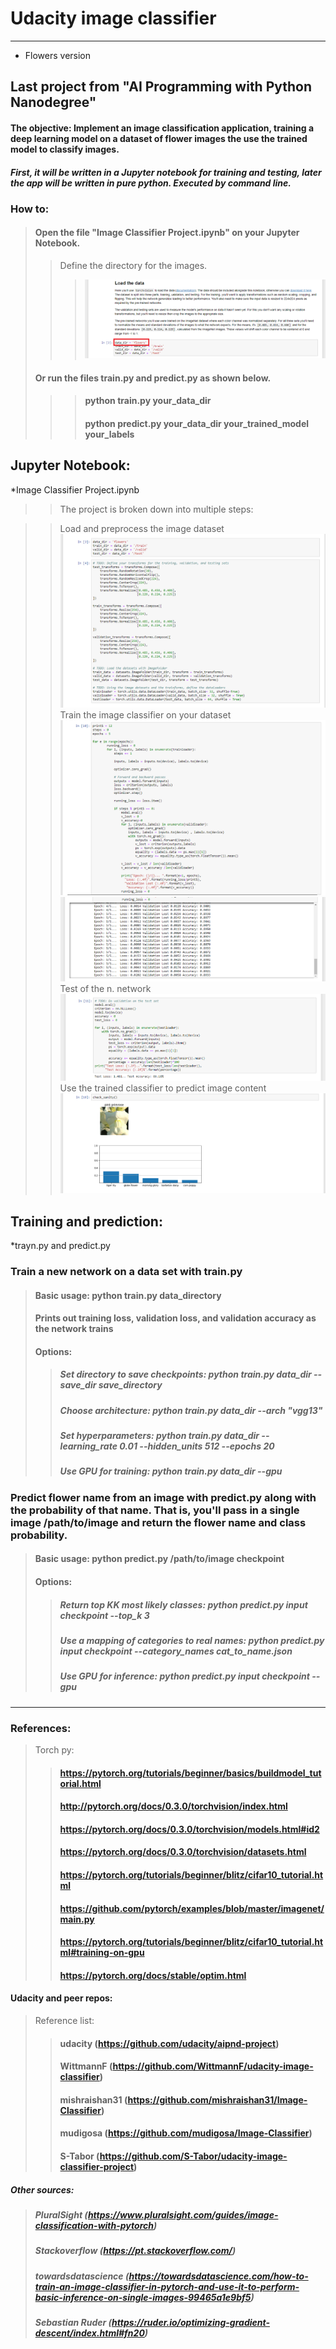 # Udacity image classifier
________________________________________
* Flowers version

## Last project from "AI Programming with Python Nanodegree"

#### The objective: Implement an image classification application, training a deep learning model on a dataset of flower images the use the trained model to classify images.

##### First, it will be written in a Jupyter notebook for training and testing, later the app will be written in pure python. Executed by command line.

### How to:

> #### Open the file "Image Classifier Project.ipynb" on your Jupyter Notebook.
>> Define the directory for the images.
>>> ![My small image](_images/details01.png)
> #### Or run the files train.py and predict.py as shown below.
>>> #### python train.py your_data_dir
>>> #### python predict.py your_data_dir your_trained_model your_labels


## Jupyter Notebook:
 *Image Classifier Project.ipynb

 >>The project is broken down into multiple steps:

>> Load and preprocess the image dataset
![My small image](_images/notebook01.png)
>> Train the image classifier on your dataset
![My small image](_images/notebook02.png)
![My small image](_images/notebook03.png)
>>Test of the n. network
![My small image](_images/notebook04.png)
>> Use the trained classifier to predict image content
![My small image](_images/notebook05.png)


## Training and prediction:
 *trayn.py and predict.py
 ### Train a new network on a data set with train.py
  > #### Basic usage: python train.py data_directory
  > #### Prints out training loss, validation loss, and validation accuracy as the network trains
  > #### Options:
  >> ##### Set directory to save checkpoints: python train.py data_dir --save_dir save_directory
  >> ##### Choose architecture: python train.py data_dir --arch "vgg13"
  >> ##### Set hyperparameters: python train.py data_dir --learning_rate 0.01 --hidden_units 512 --epochs 20
  >> ##### Use GPU for training: python train.py data_dir --gpu

 ### Predict flower name from an image with predict.py along with the probability of that name. That is, you'll pass in a single image /path/to/image and return the flower name and class probability.
 > #### Basic usage: python predict.py /path/to/image checkpoint
 > #### Options:
 >> ##### Return top KK most likely classes: python predict.py input checkpoint --top_k 3
 >> ##### Use a mapping of categories to real names: python predict.py input checkpoint --category_names cat_to_name.json
 >> ##### Use GPU for inference: python predict.py input checkpoint --gpu
__________________________________________

### References:
> Torch py:
>> #### https://pytorch.org/tutorials/beginner/basics/buildmodel_tutorial.html
>> #### http://pytorch.org/docs/0.3.0/torchvision/index.html
>> #### https://pytorch.org/docs/0.3.0/torchvision/models.html#id2
>> #### https://pytorch.org/docs/0.3.0/torchvision/datasets.html
>> #### https://pytorch.org/tutorials/beginner/blitz/cifar10_tutorial.html
>> #### https://github.com/pytorch/examples/blob/master/imagenet/main.py
>> #### https://pytorch.org/tutorials/beginner/blitz/cifar10_tutorial.html#training-on-gpu
>> #### https://pytorch.org/docs/stable/optim.html

#### Udacity and peer repos:
> Reference list:
>> #### udacity (https://github.com/udacity/aipnd-project)
>> #### WittmannF (https://github.com/WittmannF/udacity-image-classifier)
>> #### mishraishan31 (https://github.com/mishraishan31/Image-Classifier)
>> #### mudigosa (https://github.com/mudigosa/Image-Classifier)
>> #### S-Tabor (https://github.com/S-Tabor/udacity-image-classifier-project)

##### Other sources:
> ##### PluralSight (https://www.pluralsight.com/guides/image-classification-with-pytorch)
> ##### Stackoverflow (https://pt.stackoverflow.com/)
> ##### towardsdatascience (https://towardsdatascience.com/how-to-train-an-image-classifier-in-pytorch-and-use-it-to-perform-basic-inference-on-single-images-99465a1e9bf5)
> ##### Sebastian Ruder (https://ruder.io/optimizing-gradient-descent/index.html#fn20)
